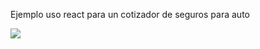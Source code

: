 Ejemplo uso react para un cotizador de seguros para auto


<img src="https://raw.githubusercontent.com/thesequencer/curso-react-cotizador/master/captura1.png"/>
